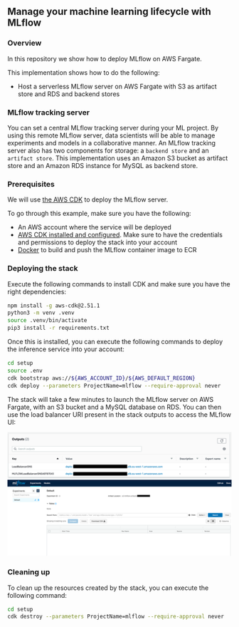 ## Manage your machine learning lifecycle with MLflow

### Overview

In this repository we show how to deploy MLflow on AWS Fargate.

This implementation shows how to do the following:

* Host a serverless MLflow server on AWS Fargate with S3 as artifact store and RDS and backend stores

### MLflow tracking server
You can set a central MLflow tracking server during your ML project. By using this remote MLflow server, data scientists will be able to manage experiments and models in a collaborative manner.
An MLflow tracking server also has two components for storage: a ```backend store``` and an ```artifact store```. This implementation uses an Amazon S3 bucket as artifact store and an Amazon RDS instance for MySQL as backend store.

### Prerequisites

We will use [the AWS CDK](https://cdkworkshop.com/) to deploy the MLflow server.

To go through this example, make sure you have the following:
* An AWS account where the service will be deployed
* [AWS CDK installed and configured](https://docs.aws.amazon.com/cdk/latest/guide/getting_started.html). Make sure to have the credentials and permissions to deploy the stack into your account
* [Docker](https://www.docker.com) to build and push the MLflow container image to ECR

### Deploying the stack

Execute the following commands to install CDK and make sure you have the right dependencies:

```bash
npm install -g aws-cdk@2.51.1
python3 -m venv .venv
source .venv/bin/activate
pip3 install -r requirements.txt
```

Once this is installed, you can execute the following commands to deploy the inference service into your account:

```bash
cd setup
source .env
cdk bootstrap aws://${AWS_ACCOUNT_ID}/${AWS_DEFAULT_REGION}
cdk deploy --parameters ProjectName=mlflow --require-approval never
```

The stack will take a few minutes to launch the MLflow server on AWS Fargate, with an S3 bucket and a MySQL database on
RDS. You can then use the load balancer URI present in the stack outputs to access the MLflow UI:

![](img/load-balancer.png)
![](img/mlflow-interface.png)

### Cleaning up

To clean up the resources created by the stack, you can execute the following command:

```bash
cd setup
cdk destroy --parameters ProjectName=mlflow --require-approval never
```
